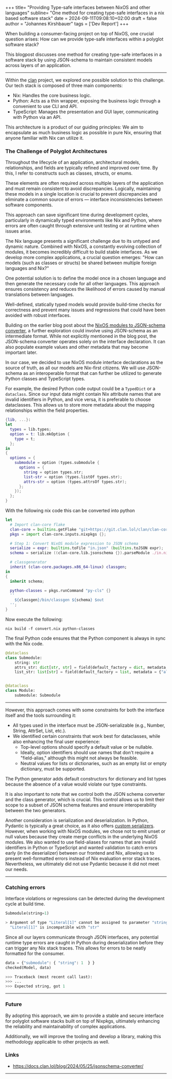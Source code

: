 +++
title= "Providing Type-safe interfaces between NixOS and other languages"
subline= "One method for creating type-safe interfaces in a nix based software stack"
date = 2024-09-11T09:08:10+02:00
draft = false
author = "Johannes Kirshbauer"
tags = ['Dev Report']
+++

When building a consumer-facing project on top of NixOS, one crucial question arises:
How can we provide type-safe interfaces within a polyglot software stack?

This blogpost discusses one method for creating type-safe interfaces in a software stack by using JSON-schema to maintain consistent models across layers of an application.

---

Within the [clan](https://clan.lol) project, we explored one possible solution to this challenge. Our tech stack is composed of three main components:

- Nix: Handles the core business logic.
- Python: Acts as a thin wrapper, exposing the business logic through a convenient to use CLI and API.
- TypeScript: Manages the presentation and GUI layer, communicating with Python via an API.

This architecture is a product of our guiding principles: We aim to encapsulate as much business logic as possible in pure Nix, ensuring that anyone familiar with Nix can utilize it.

### The Challenge of Polyglot Architectures

Throughout the lifecycle of an application, architectural models, relationships, and fields are typically refined and improved over time.
By this, I refer to constructs such as classes, structs, or enums.

These elements are often required across multiple layers of the application
and must remain consistent to avoid discrepancies.
Logically, maintaining these models in a single location is crucial to prevent discrepancies and
eliminate a common source of errors — interface inconsistencies between software components.

This approach can save significant time during development cycles,
particularly in dynamically typed environments like Nix and Python,
where errors are often caught through extensive unit testing or at runtime when issues arise.

The Nix language presents a significant challenge due to its untyped and dynamic nature. Combined with NixOS, a constantly evolving collection of modules, it becomes incredibly difficult to build stable interfaces. As we develop more complex applications, a crucial question emerges: "How can models (such as classes or structs) be shared between multiple foreign languages and Nix?"

One potential solution is to define the model once in a chosen language and then generate the necessary code for all other languages. This approach ensures consistency and reduces the likelihood of errors caused by manual translations between languages.

Well-defined, statically typed models would provide build-time checks for correctness and prevent many issues and regressions that could have been avoided with robust interfaces.

Building on the earlier blog post about the [NixOS modules to JSON-schema converter](https://docs.clan.lol/blog/2024/05/25/jsonschema-converter/), a further exploration could involve using JSON-schema as an intermediate format. While not explicitly mentioned in the blog post, the JSON-schema converter operates solely on the interface declaration. It can also populate example values and other metadata that may become important later.

In our case, we decided to use NixOS module interface declarations as the source of truth, as all our models are Nix-first citizens. We will use JSON-schema as an interoperable format that can further be utilized to generate Python classes and TypeScript types.

For example, the desired Python code output could be a `TypedDict` or a `dataclass`. Since our input data might contain Nix attribute names that are invalid identifiers in Python, and vice versa, it is preferable to choose dataclasses. This allows us to store more metadata about the mapping relationships within the field properties.

```nix title="in.nix"
{lib, ...}:
let
  types = lib.types;
  option = t: lib.mkOption {
    type = t;
  };
in
{
  options = {
    submodule = option (types.submodule {
      options = {
        string = option types.str;
        list-str = option (types.listOf types.str);
        attrs-str = option (types.attrsOf types.str);
      };
    });
  };
}
```

With the following nix code this can be converted into python

```nix title="convert.nix"
let
  # Import clan-core flake
  clan-core = builtins.getFlake "git+https://git.clan.lol/clan/clan-core";
  pkgs = import clan-core.inputs.nixpkgs {};

  # Step 1: Convert NixOS module expression to JSON schema
  serialize = expr: builtins.toFile "in.json" (builtins.toJSON expr);
  schema = serialize ((clan-core.lib.jsonschema {}).parseModule ./in.nix);

  # classgenerator
  inherit (clan-core.packages.x86_64-linux) classgen;
in
{
  inherit schema;

  python-classes = pkgs.runCommand "py-cls" {}
  ''
    ${classgen}/bin/classgen ${schema} $out
  '';
}
```

Now execute the following:

```shellSession
nix build -f convert.nix python-classes
```

The final Python code ensures that the Python component is always in sync with the Nix code.

```python title="out.py"
@dataclass
class Submodule:
    string: str
    attrs_str: dict[str, str] = field(default_factory = dict, metadata = {"alias": "attrs-str"})
    list_str: list[str] = field(default_factory = list, metadata = {"alias": "list-str"})


@dataclass
class Module:
    submodule: Submodule
```

---

However, this approach comes with some constraints for both the interface itself and the tools surrounding it:

- All types used in the interface must be JSON-serializable (e.g., Number, String, AttrSet, List, etc.).
- We identified certain constraints that work best for dataclasses, while also enhancing the final user experience:
  - Top-level options should specify a default value or be nullable.
  - Ideally, option identifiers should use names that don't require a "field-alias," although this might not always be feasible.
  - Neutral values for lists or dictionaries, such as an empty list or empty dictionary, must be supported.

The Python generator adds default constructors for dictionary and list types because the absence of a value would violate our type constraints.

It is also important to note that we control both the JSON schema converter and the class generator, which is crucial. This control allows us to limit their scope to a subset of JSON schema features and ensure interoperability between the two generators.

Another consideration is serialization and deserialization. In Python, Pydantic is typically a great choice, as it also offers [custom serializers](https://docs.pydantic.dev/latest/concepts/serialization/#custom-serializers). However, when working with NixOS modules, we chose not to emit unset or null values because they create merge conflicts in the underlying NixOS modules. We also wanted to use field-aliases for names that are invalid identifiers in Python or TypeScript and wanted validation to catch errors early (in the deserializer) between our frontend and Nix, allowing us to present well-formatted errors instead of Nix evaluation error stack traces. Nevertheless, we ultimately did not use Pydantic because it did not meet our needs.

---

### Catching errors

Interface violations or regressions can be detected during the development cycle at build time.

```python
Submodule(string=1)
```

```sh
> Argument of type "Literal[1]" cannot be assigned to parameter "string" of type "str" in function "__init__"
  "Literal[1]" is incompatible with "str"
```

Since all our layers communicate through JSON interfaces, any potential runtime type errors are caught in Python during deserialization before they can trigger any Nix stack traces. This allows for errors to be neatly formatted for the consumer.

```python
data = {"submodule": { "string": 1  } }
checked(Model, data)

>>> Traceback (most recent call last):
>>> ...
>>> Expected string, got 1
```

---

### Future

By adopting this approach, we aim to provide a stable and secure interface for polyglot software stacks built on top of Nixpkgs,
ultimately enhancing the reliability and maintainability of complex applications.

Additionally, we will improve the tooling and develop a library, making this methodology applicable to other projects as well.

### Links

- https://docs.clan.lol/blog/2024/05/25/jsonschema-converter/

---
